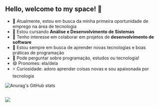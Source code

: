 ## Hello, welcome to my space! 👋

- 🔭 Atualmente, estou em busca da minha primeira oportunidade de emprego na área de tecnologia 
- 🌱 Estou cursando **Análise e Desenvolvimento de Sistemas**  
- 👯 Tenho interesse em colaborar em projetos de **desenvolvimento de software**  
- 🤔 Estou sempre em busca de aprender novas tecnologias e boas práticas de programação  
- 💬 Pode perguntar sobre programação, estudos ou tecnologia!  
- 😄 Pronomes: ela/dela  
- ⚡ Curiosidade: adoro aprender coisas novas e sou apaixonada por tecnologia  

![Anurag's GitHub stats](https://github-readme-stats.vercel.app/api?username=taisfonsec&show_icons=true&theme=tokyonight)
  
  ##
 
<div> 
  <a href="https://www.linkedin.com/in/ta%C3%ADs-fonseca-b93bb8260/" target="_blank"><img src="https://img.shields.io/badge/-LinkedIn-%230077B5?style=for-the-badge&logo=linkedin&logoColor=white" target="_blank"></a> 
</div>
